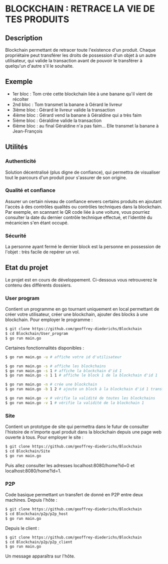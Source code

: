 # BLOCKCHAIN : RETRACE LA VIE DE TES PRODUITS

## Description

Blockchain permettant de retracer toute l'existence d'un produit. Chaque propriétaire peut transférer les droits de possession d'un objet à un autre utilisateur, qui valide la transaction avant de pouvoir le transférer à quelqu'un d'autre s'il le souhaite.

## Exemple

- 1er bloc : Tom crée cette blockchain liée à une banane qu'il vient de récolter
- 2nd bloc : Tom transmet la banane à Gérard le livreur
- 3ième bloc : Gérard le livreur valide la transaction
- 4ième bloc : Gérard vend la banane à Géraldine qui a très faim
- 5ième bloc : Géraldine valide la transaction
- 6ième bloc : au final Géraldine n'a pas faim... Elle transmet la banane à Jean-François

## Utilités

### Authenticité

Solution décentralisé (plus digne de confiance), qui permettra de visualiser tout le parcours d'un produit pour s'assurer de son origine.

### Qualité et confiance

Assurer un certain niveau de confiance envers certains produits en ajoutant l'accès à des contrôles qualités ou contrôles techniques dans la blockchain. Par exemple, en scannant le QR code liée à une voiture, vous pourriez consulter la date du dernier contrôle technique effectué, et l'identité du mécanicien s'en étant occupé.

### Sécurité

La personne ayant fermé le dernier block est la personne en possession de l'objet : très facile de repérer un vol.

## Etat du projet

Le projet est en cours de développement. Ci-dessous vous retrouverez le contenu des différents dossiers.

### User program

Contient un programme en go tournant uniquement en local permettant de créer votre utilisateur, créer une blockchain, ajouter des blocks à une blockchain. Pour employer le programme :

```bash
$ git clone https://github.com/geoffrey-diederichs/Blockchain
$ cd Blockchain/User_program
$ go run main.go
```

Certaines fonctionnalités disponibles :

```bash
$ go run main.go -u # affiche votre id d'utilisateur

$ go run main.go -s # affiche les blockchains
$ go run main.go -s 1 # affiche la blockchain d'id 1
$ go run main.go -s 1 1 # affiche le block 1 de la blockchain d'id 1

$ go run main.go -n # crée une blockchain
$ go run main.go -b 1 2 # ajoute un block à la blockchain d'id 1 transferant (ou récupérant) la propriété à l'utilisateur 2

$ go run main.go -v # vérifie la validité de toutes les blockchains
$ go run main.go -v 1 # vérifie la validité de la blockchain 1
```

### Site

Contient un prototype de site qui permettra dans le futur de consulter l'histoire de n'importe quel produit dans la blockchain depuis une page web ouverte à tous. Pour employer le site :

```bash
$ git clone https://github.com/geoffrey-diederichs/Blockchain
$ cd Blockchain/Site
$ go run main.go
```
Puis allez consulter les adresses localhost:8080/home?id=0 et localhost:8080/home?id=1.

### P2P

Code basique permettant un transfert de donné en P2P entre deux machines. Depuis l'hôte :

```bash
$ git clone https://github.com/geoffrey-diederichs/Blockchain
$ cd Blockchain/p2p/p2p_host
$ go run main.go
```

Depuis le client :

```bash
$ git clone https://github.com/geoffrey-diederichs/Blockchain
$ cd Blockchain/p2p/p2p_client
$ go run main.go
```
    
Un message apparaîtra sur l'hôte.